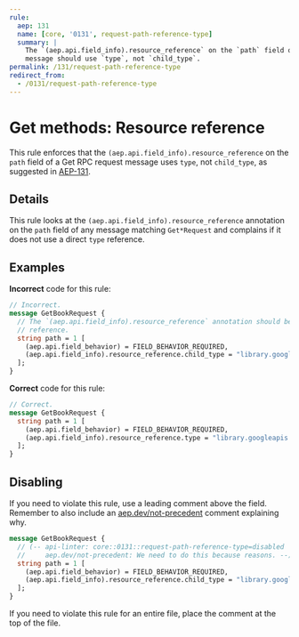 ```yaml
---
rule:
  aep: 131
  name: [core, '0131', request-path-reference-type]
  summary: |
    The `(aep.api.field_info).resource_reference` on the `path` field of a Get RPC request
    message should use `type`, not `child_type`.
permalink: /131/request-path-reference-type
redirect_from:
  - /0131/request-path-reference-type
---
```


# Get methods: Resource reference

This rule enforces that the `(aep.api.field_info).resource_reference` on the `path` field
of a Get RPC request message uses `type`, not `child_type`, as suggested in
[AEP-131][].

## Details

This rule looks at the `(aep.api.field_info).resource_reference` annotation on the `path`
field of any message matching `Get*Request` and complains if it does not use a
direct `type` reference.

## Examples

**Incorrect** code for this rule:

```proto
// Incorrect.
message GetBookRequest {
  // The `(aep.api.field_info).resource_reference` annotation should be a direct `type`
  // reference.
  string path = 1 [
    (aep.api.field_behavior) = FIELD_BEHAVIOR_REQUIRED,
    (aep.api.field_info).resource_reference.child_type = "library.googleapis.com/Book"
  ];
}
```

**Correct** code for this rule:

```proto
// Correct.
message GetBookRequest {
  string path = 1 [
    (aep.api.field_behavior) = FIELD_BEHAVIOR_REQUIRED,
    (aep.api.field_info).resource_reference.type = "library.googleapis.com/Book"
  ];
}
```

## Disabling

If you need to violate this rule, use a leading comment above the field.
Remember to also include an [aep.dev/not-precedent][] comment explaining why.

```proto
message GetBookRequest {
  // (-- api-linter: core::0131::request-path-reference-type=disabled
  //     aep.dev/not-precedent: We need to do this because reasons. --)
  string path = 1 [
    (aep.api.field_behavior) = FIELD_BEHAVIOR_REQUIRED,
    (aep.api.field_info).resource_reference.child_type = "library.googleapis.com/Book"
  ];
}
```

If you need to violate this rule for an entire file, place the comment at the
top of the file.

[aep-131]: https://aep.dev/131
[aep.dev/not-precedent]: https://aep.dev/not-precedent
